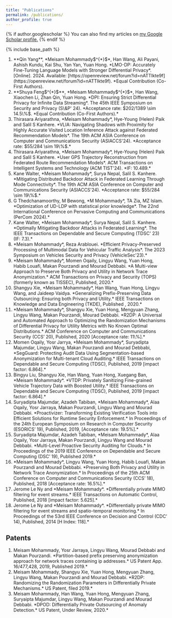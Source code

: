 ```yaml
---
title: "Publications"
permalink: /publications/
author_profile: true
---
```


{% if author.googlescholar %}
  You can also find my articles on <u><a href="{{author.googlescholar}}">my Google Scholar profile</a>.</u>
{% endif %}

{% include base_path %}
<ol>

<li> **Qin Yang**, *Meisam Mohammady$^{*}$*, Han Wang, Ali Payani, Ashish Kundu, Kai Shu, Yan Yan, Yuan Hong. *LMO-DP: Accurately Fine-Tuning Language Models with Stronger Differential Privacy*. [Online]. 2024. Available: [https://openreview.net/forum?id=nATTIkte9f](https://openreview.net/forum?id=nATTIkte9f).  *Equal Contribution (Co-First Authors). </li>



<li> **Shuya Feng$^{*}$**, *Meisam Mohammady$^{*}$*, Han Wang, Xiaochen Li, Zhan Qin, Yuan Hong. *DPI: Ensuring Strict Differential Privacy for Infinite Data Streaming*. The 45th IEEE Symposium on Security and Privacy (S\&P' 24). *Acceptance rate: $202/1389 \sim 14.5\%$. *Equal Contribution (Co-First Authors).* </li>


<li> Thirasara Ariyarathna, *Meisam Mohammady*, Hye-Young (Helen) Paik and Salil S Kanhere. *VLIA: Navigating Shadows with Proximity for Highly Accurate Visited Location Inference Attack against Federated Recommendation Models*. The 19th ACM ASIA Conference on Computer and Communications Security (ASIACCS'24). *Acceptance rate: $55/284 \sim 19\%$.* </li>

<li> Thirasara Ariyarathna, *Meisam Mohammady*, Hye-Young (Helen) Paik and Salil S Kanhere. *User GPS Trajectory Reconstruction from Federated Route Recommendation Models*. ACM Transactions on Intelligent Systems and Technology (ACM TIST'24). *IF: 10.489.* </li>

<li> Kane Walter, *Meisam Mohammady*, Surya Nepal, Salil S. Kanhere. *Mitigating Distributed Backdoor Attack in Federated Learning Through Mode Connectivity*. The 19th ACM ASIA Conference on Computer and Communications Security (ASIACCS'24). *Acceptance rate: $55/284 \sim 19\%$.* </li>

<li> G Thedchanamoorthy, M Bewong, *M Mohammady*, TA Zia, MZ Islam. *Optimization of UD-LDP with statistical prior knowledge*. The 22nd International Conference on Pervasive Computing and Communications (PerCom 2024).* </li>

<li> Kane Walter, *Meisam Mohammady*, Surya Nepal, Salil S. Kanhere. *Optimally Mitigating Backdoor Attacks in Federated Learning*. The IEEE Transactions on Dependable and Secure Computing (TDSC' 23) (IF: 7.3).* </li>

<li> *Meisam Mohammady*, Reza Arablouei. *Efficient Privacy-Preserved Processing of Multimodal Data for Vehicular Traffic Analysis*. The 2023 Symposium on Vehicles Security and Privacy (VehicleSec'23).* </li>

<li> *Meisam Mohammady*, Momen Oqaily, Lingyu Wang, Yuan Hong, Habib Louafi, Makan Pourzandi and Mourad Debbabi. *A Multi-view Approach to Preserve Both Privacy and Utility in Network Trace Anonymization.* ACM Transactions on Privacy and Security (TOPS) (formerly known as TISSEC), Published, 2020.* </li>

<li> Shangyu Xie, *Meisam Mohammady*, Han Wang, Yuan Hong, Lingyu Wang, and Jaideep Vaidya. *Generalizing Prefix-Preserving Data Outsourcing: Ensuring both Privacy and Utility.* IEEE Transactions on Knowledge and Data Engineering (TKDE), Published , 2020.* </li>

<li> *Meisam Mohammady*, Shangyu Xie, Yuan Hong, Mengyuan Zhang, Lingyu Wang, Makan Pourzandi, Mourad Debbabi. *R2DP: A Universal and Automated Approach to Optimizing the Randomization Mechanisms of Differential Privacy for Utility Metrics with No Known Optimal Distributions.* ACM Conference on Computer and Communications Security (CCS’ 20), Published, 2020 [Acceptance rate: 11\%].* </li>

<li> Momen Oqaily, Yosr Jarrya, *Meisam Mohammady*, Suryadipta Majumdar, Lingyu Wang,  Makan Pourzandi and Mourad Debbabi, *SegGuard: Protecting Audit Data Using Segmentation-based Anonymization for Multi-tenant Cloud Auditing.* IEEE Transactions on Dependable and Secure Computing (TDSC), Published, 2019 [impact factor: 6.864].* </li>

<li> Bingyu Liu, Shangyu Xie, Han Wang, Yuan Hong, Xuegang Ban, *Meisam Mohammady*. *VTDP: Privately Sanitizing Fine-grained Vehicle Trajectory Data with Boosted Utility.* IEEE Transactions on Dependable and Secure Computing (TDSC), Published, 2019 [impact factor: 6.864].* </li>

<li> Suryadipta Majumdar, Azadeh Tabiban, *Meisam Mohammady*, Alaa Oqaily, Yosr Jarraya, Makan Pourzandi, Lingyu Wang and Mourad Debbabi. *Proactivizer: Transforming Existing Verification Tools into Efficient Solutions for Runtime Security Enforcement.* In Proceedings of the 24th European Symposium on Research in Computer Security (ESORICS’ 19), Published, 2019, [Acceptance rate: 19.5%].* </li>

<li> Suryadipta Majumdar, Azadeh Tabiban, *Meisam Mohammady*, Alaa Oqaily, Yosr Jarraya, Makan Pourzandi, Lingyu Wang and Mourad Debbabi. *Multi-Level Proactive Security Auditing for Clouds.* In Proceedings of the 2019 IEEE Conference on Dependable and Secure Computing (DSC’ 19), Published 2019.* </li>

<li> *Meisam Mohammady*, Lingyu Wang,  Yuan Hong, Habib Louafi, Makan Pourzandi and Mourad Debbabi. *Preserving Both Privacy and Utility in Network Trace Anonymization.* In Proceedings of the 25th ACM Conference on Computer and Communications Security (CCS’ 18), Published, 2018 [Acceptance rate: 16.5%].* </li>

<li> Jerome Le Ny and *Meisam Mohammady*. *Differentially private MIMO filtering for event streams.* IEEE Transactions on Automatic Control, Published, 2018 [impact factor: 5.625].* </li>

<li> Jerome Le Ny and *Meisam Mohammady*. *Differentially private MIMO filtering for event streams and spatio-temporal monitoring.* In Proceedings of the 53rd IEEE Conference on Decision and Control (CDC’ 14), Published, 2014 	[H Index: 118].* </li>
</ol>

<h2>Patents</h2>
<ol>
<li> Meisam Mohammady, Yosr Jarraya, Lingyu Wang, Mourad Debbabi and Makan Pourzandi. *Partition-based prefix preserving anonymization approach for network traces containing ip addresses.* US Patent App. 16/477,428, 2019, Published 2019.* </li>

<li> Meisam Mohammady, Shangyu Xie, Yuan Hong, Mengyuan Zhang, Lingyu Wang, Makan Pourzandi and Mourad Debbabi. *R2DP: Randomizing the Randomization Parameters in Differentially Private Mechanisms.* US Patent, filed 2019.* </li>

<li> Meisam Mohammady, Han Wang, Yuan Hong, Mengyuan Zhang, Suryaipta Majumdar, Lingyu Wang, Makan Pourzandi and Mourad Debbabi. *DPOD: Differentially Private Outsourcing of Anomaly Detection.* US Patent, Under Review, 2020.* </li>
</ol>
